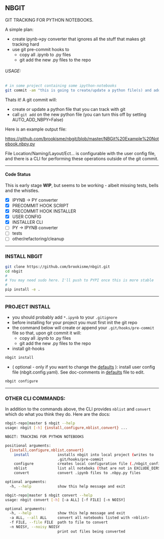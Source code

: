## NBGIT 

GIT TRACKING FOR PYTHON NOTEBOOKS.

A simple plan: 

* create ipynb->py converter that ignores all the stuff that makes git tracking hard
* use git pre-commit hooks to
    * copy all .ipynb to .py files
    * git add the new .py files to the repo

###### USAGE:

```bash
# in some project containing some ipython-notebooks
git commit -am "this is going to create/update a python file(s) and add it(them) to your repo"
```

Thats it! A git commit will:

* create or update a python file that you can track with git
* call `git add` on the new python file (you can turn this off by setting AUTO_ADD_NBPY=False)

Here is an example output file:

https://github.com/brookisme/nbgit/blob/master/NBGit%20Example%20Notebook.nbpy.py

File Location/Naming/Layout/Ect... is configurable with the user config file, and there is a CLI for performing these operations outside of the git commit.

--------------------------------
#### Code Status
This is early stage **WIP**, but seems to be working - albeit missing tests, bells and the whistles.

- [x] IPYNB -> PY converter
- [x] PRECOMMIT HOOK SCRIPT
- [x] PRECOMMIT HOOK INSTALLER
- [x] USER CONFIG
- [x] INSTALLER CLI
- [ ] PY -> IPYNB converter
- [ ] tests
- [ ] other/refactoring/cleanup

--------------------------------
### INSTALL NBGIT

```bash
git clone https://github.com/brookisme/nbgit.git
cd nbgit
#
# You may need sudo here. I'll push to PYPI once this is more stable
#
pip install -e .
```


--------------------------------
### PROJECT INSTALL

* you should probably add `*.ipynb` to your `.gitignore`
* before installing for your project you must first init the git repo
* the command below will create or append your `.git/hooks/pre-commit` file so that, upon git commit it will:
    * copy all .ipynb to .py files
    * git add the new .py files to the repo
* install git-hooks 

```bash
nbgit install
```

* ( optional - only if you want to change the [defaults](https://github.com/brookisme/nbgit/blob/master/nbgit/default.config.yaml) ): install user config file (nbgit.config.yaml).  See doc-comments in [defaults](https://github.com/brookisme/nbgit/blob/master/nbgit/default.config.yaml) file to edit.

```bash
nbgit configure
```

--------------------------------
### OTHER CLI COMMANDS:

In addition to the commands above, the CLI provides `nblist` and `convert` which do what you think they do.  Here are the docs:

```bash
nbgit-repo|master $ nbgit --help
usage: nbgit [-h] {install,configure,nblist,convert} ...

NBGIT: TRACKING FOR PYTHON NOTEBOOKS

positional arguments:
  {install,configure,nblist,convert}
    install             installs nbgit into local project (writes to
                        .git/hooks/pre-commit
    configure           creates local configuration file (./nbgit_config.py)
    nblist              list all noteboks (that are not in EXCLUDE_DIRS)
    convert             convert .ipynb files to .nbpy.py files

optional arguments:
  -h, --help            show this help message and exit
```

```bash
nbgit-repo|master $ nbgit convert --help
usage: nbgit convert [-h] [-a ALL] [-f FILE] [-n NOISY]

optional arguments:
  -h, --help            show this help message and exit
  -a ALL, --all ALL     convert all notebooks listed with <nblist>
  -f FILE, --file FILE  path to file to convert
  -n NOISY, --noisy NOISY
                        print out files being converted
```

